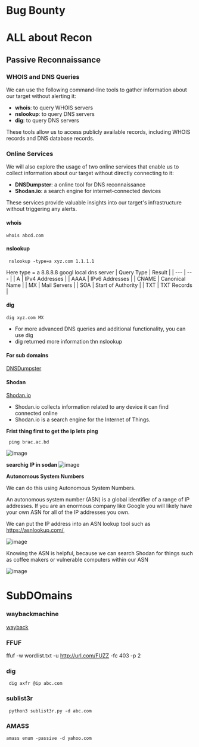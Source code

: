 # Bug Bounty

# ALL about Recon

## Passive Reconnaissance

### WHOIS and DNS Queries

We can use the following command-line tools to gather information about our target without alerting it:

* **whois**: to query WHOIS servers
* **nslookup**: to query DNS servers
* **dig**: to query DNS servers

These tools allow us to access publicly available records, including WHOIS records and DNS database records.

### Online Services

We will also explore the usage of two online services that enable us to collect information about our target without directly connecting to it:

* **DNSDumpster**: a online tool for DNS reconnaissance
* **Shodan.io**: a search engine for internet-connected devices

These services provide valuable insights into our target's infrastructure without triggering any alerts.

#### whois
```whois abcd.com```
#### nslookup
``` nslookup -type=a xyz.com 1.1.1.1```

Here type = a  8.8.8.8 googl local dns server 
| Query Type | Result |
| --- | --- |
| A | IPv4 Addresses |
| AAAA | IPv6 Addresses |
| CNAME | Canonical Name |
| MX | Mail Servers |
| SOA | Start of Authority |
| TXT | TXT Records |
#### dig 
```
dig xyz.com MX
```
- For more advanced DNS queries and additional functionality, you can use dig
-  dig returned more information thn nslookup
  
#### For sub domains

[DNSDumpster](https://dnsdumpster.com/)
#### Shodan
[Shodan.io](https://www.shodan.io/)
- Shodan.io collects information related to any device it can find connected online
- Shodan.io is a search engine for the Internet of Things.
  

<b>Frist thing first to get the ip lets ping </b>

``` ping brac.ac.bd```

![image](https://github.com/fahimalshihab/Bug-Bounty/assets/97816146/4c49ff42-5e5b-4123-a195-83285c4f4d2b)

<b> searchig IP in sodan </b>
![image](https://github.com/fahimalshihab/Bug-Bounty/assets/97816146/983b4202-85e0-4f26-9e65-9c846f3bdefc)

<b>Autonomous System Numbers </b>

We can do this using Autonomous System Numbers.

An autonomous system number (ASN) is a global identifier of a range of IP addresses. If you are an enormous company like Google you will likely have your own ASN for all of the IP addresses you own.

We can put the IP address into an ASN lookup tool such as https://asnlookup.com/,

![image](https://github.com/fahimalshihab/Bug-Bounty/assets/97816146/b6c520da-d990-4989-9528-14fd4faba118)


Knowing the ASN is helpful, because we can search Shodan for things such as coffee makers or vulnerable computers within our ASN

![image](https://github.com/fahimalshihab/Bug-Bounty/assets/97816146/617337e4-cff6-4049-b449-cefc124466bf)

# SubDOmains
### waybackmachine
[wayback](https://wayback-api.archive.org/)
### FFUF
ffuf -w wordlist.txt -u http://url.com/FUZZ -fc 403 -p 2
### dig
``` dig axfr @ip abc.com```
### sublist3r
``` python3 sublist3r.py -d abc.com```
### AMASS
  ```amass enum -passive -d yahoo.com```
